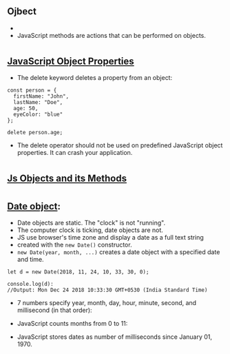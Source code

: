 #
## Ojbect
* 
* JavaScript methods are actions that can be performed on objects.
#

## [JavaScript Object Properties](https://www.w3schools.com/js/js_object_properties.asp)



* The delete keyword deletes a property from an object:

```
const person = {
  firstName: "John",
  lastName: "Doe",
  age: 50,
  eyeColor: "blue"
};

delete person.age;
```

* The delete operator should not be used on predefined JavaScript object properties. It can crash your application.

#
## [Js Objects and its Methods](https://gkrao.hashnode.dev/javascript-object-and-its-methods)

#
## [Date object](https://www.w3schools.com/js/js_dates.asp):
* Date objects are static. The "clock" is not "running".
* The computer clock is ticking, date objects are not.
*  JS use browser's time zone and display a date as a full text string
* created with the `new Date()` constructor.
* `new Date(year, month, ...)` creates a date object with a specified date and time.
```
let d = new Date(2018, 11, 24, 10, 33, 30, 0);

console.log(d):
//Output: Mon Dec 24 2018 10:33:30 GMT+0530 (India Standard Time)
```

* 7 numbers specify year, month, day, hour, minute, second, and millisecond (in that order):

* JavaScript counts months from 0 to 11:

* JavaScript stores dates as number of milliseconds since January 01, 1970.